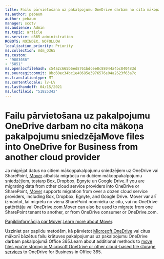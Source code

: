 ```yaml
---
title: Failu pārvietošana uz pakalpojumu OneDrive darbam no cita mākoņa pakalpojumu sniedzēja
ms.author: pebaum
author: pebaum
manager: scotv
ms.audience: Admin
ms.topic: article
ms.service: o365-administration
ROBOTS: NOINDEX, NOFOLLOW
localization_priority: Priority
ms.collection: Adm_O365
ms.custom:
- "9003086"
- "5851"
ms.openlocfilehash: c54a2c665b6ed8761bdcee8c88044a4bc840483d
ms.sourcegitcommit: 8bc60ec34bc1e40685e3976576e04a2623f63a7c
ms.translationtype: MT
ms.contentlocale: lv-LV
ms.lasthandoff: 04/15/2021
ms.locfileid: "51825342"
---
```

# <a name="move-files-into-onedrive-for-business-from-another-cloud-provider"></a><span data-ttu-id="6d50c-102">Failu pārvietošana uz pakalpojumu OneDrive darbam no cita mākoņa pakalpojumu sniedzēja</span><span class="sxs-lookup"><span data-stu-id="6d50c-102">Move files into OneDrive for Business from another cloud provider</span></span>

<span data-ttu-id="6d50c-103">Ja migrējat datus no citiem mākoņpakalpojumu sniedzējiem uz OneDrive vai SharePoint, [Mover](https://go.microsoft.com/fwlink/?linkid=2132453) atbalsta migrāciju no dučiem mākoņpakalpojumu sniedzējiem, tostarp Box, Dropbox, Egnyte un Google Drive.</span><span class="sxs-lookup"><span data-stu-id="6d50c-103">If you are migrating data from other cloud service providers into OneDrive or SharePoint, [Mover](https://go.microsoft.com/fwlink/?linkid=2132453) supports migration from over a dozen cloud service providers, including Box, Dropbox, Egnyte, and Google Drive.</span></span> <span data-ttu-id="6d50c-104">Mover var arī izmantot, lai migrētu no viena SharePoint nomnieka uz citu, vai no OneDrive patērētāju vai OneDrive.com.</span><span class="sxs-lookup"><span data-stu-id="6d50c-104">Mover can also be used to migrate from one SharePoint tenant to another, or from OneDrive consumer or OneDrive.com.</span></span>

<span data-ttu-id="6d50c-105">[Papildinformācija par Mover](https://go.microsoft.com/fwlink/?linkid=2132453).</span><span class="sxs-lookup"><span data-stu-id="6d50c-105">[Learn more about Mover](https://go.microsoft.com/fwlink/?linkid=2132453).</span></span>

<span data-ttu-id="6d50c-106">Uzziniet par papildu metodēm, kā pārvietot [Microsoft OneDrive](https://support.microsoft.com/office/7fb28cad-7e25-451f-8b4b-2d1a71e5c0e9) vai citus mākonī bāzētus failu krātuves pakalpojumus uz pakalpojumu OneDrive darbam pakalpojumā Office 365.</span><span class="sxs-lookup"><span data-stu-id="6d50c-106">Learn about additional methods to [move files you're storing in Microsoft OneDrive or other cloud-based file storage services](https://support.microsoft.com/office/7fb28cad-7e25-451f-8b4b-2d1a71e5c0e9) to OneDrive for Business in Office 365.</span></span>
